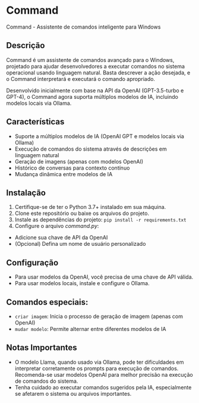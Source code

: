 # Command

Command - Assistente de comandos inteligente para Windows

## Descrição

Command é um assistente de comandos avançado para o Windows, projetado para ajudar desenvolvedores a executar comandos no sistema operacional usando linguagem natural. Basta descrever a ação desejada, e o Command interpretará e executará o comando apropriado.

Desenvolvido inicialmente com base na API da OpenAI (GPT-3.5-turbo e GPT-4), o Command agora suporta múltiplos modelos de IA, incluindo modelos locais via Ollama.

## Características

- Suporte a múltiplos modelos de IA (OpenAI GPT e modelos locais via Ollama)
- Execução de comandos do sistema através de descrições em linguagem natural
- Geração de imagens (apenas com modelos OpenAI)
- Histórico de conversas para contexto contínuo
- Mudança dinâmica entre modelos de IA

## Instalação

1. Certifique-se de ter o Python 3.7+ instalado em sua máquina.
2. Clone este repositório ou baixe os arquivos do projeto.
3. Instale as dependências do projeto: `pip install -r requirements.txt`
1. Configure o arquivo _command.py_:
- Adicione sua chave de API da OpenAI
- (Opcional) Defina um nome de usuário personalizado

## Configuração

- Para usar modelos da OpenAI, você precisa de uma chave de API válida.
- Para usar modelos locais, instale e configure o Ollama.

## Comandos especiais:
- `criar imagem`: Inicia o processo de geração de imagem (apenas com OpenAI)
- `mudar modelo`: Permite alternar entre diferentes modelos de IA

## Notas Importantes

- O modelo Llama, quando usado via Ollama, pode ter dificuldades em interpretar corretamente os prompts para execução de comandos. Recomenda-se usar modelos OpenAI para melhor precisão na execução de comandos do sistema.
- Tenha cuidado ao executar comandos sugeridos pela IA, especialmente se afetarem o sistema ou arquivos importantes.
